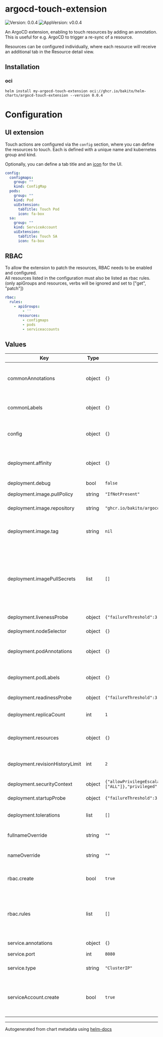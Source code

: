 # argocd-touch-extension

![Version: 0.0.4](https://img.shields.io/badge/Version-0.0.4-informational?style=flat-square) ![AppVersion: v0.0.4](https://img.shields.io/badge/AppVersion-v0.0.4-informational?style=flat-square)

An ArgoCD extension, enabling to touch resources by adding an annotation.
This is useful for e.g. ArgoCD to trigger a re-sync of a resource.

Resources can be configured individually, where each resource will receive an additional tab in the Resource detail view.

## Installation

### oci

```console
helm install my-argocd-touch-extension oci://ghcr.io/bakito/helm-charts/argocd-touch-extension --version 0.0.4
```

# Configuration

## UI extension

Touch actions are configured via the `config` section, where you can define the resources to touch.
Each is defined with a unique name and kubernetes group and kind.

Optionally, you can define a tab title and an [icon](https://fontawesome.com/icons) for the UI.

```yaml
config:
  configmaps:
    group: ""
    kind: ConfigMap
  pods:
    group: ""
    kind: Pod
    uiExtension:
      tabTitle: Touch Pod
      icon: fa-box
  sa:
    group: ""
    kind: ServiceAccount
    uiExtension:
      tabTitle: Touch SA
      icon: fa-box
```

## RBAC

To allow the extension to patch the resources, RBAC needs to be enabled and configured.<br/>
All resources listed in the configuration must also be listed as rbac rules. (only apiGroups and resources, verbs will be ignored and set to ["get", "patch"])

```yaml
rbac:
  rules:
    - apiGroups:
        - ''
      resources:
        - configmaps
        - pods
        - serviceaccounts
```

## Values

| Key | Type | Default | Description |
|-----|------|---------|-------------|
| commonAnnotations | object | `{}` | Optional annotations to apply to all resources |
| commonLabels | object | `{}` | Optional labels to apply to all resources |
| config | object | `{}` | Resources Config for the extension |
| deployment.affinity | object | `{}` | Assign custom [affinity] rules to the deployment |
| deployment.debug | bool | `false` |  |
| deployment.image.pullPolicy | string | `"IfNotPresent"` | Image pull policy |
| deployment.image.repository | string | `"ghcr.io/bakito/argocd-touch-extension"` | Repository to use |
| deployment.image.tag | string | `nil` | Overrides the image tag (default is the chart appVersion) |
| deployment.imagePullSecrets | list | `[]` | Secrets with credentials to pull images from a private registry. Registry secret names as an array. |
| deployment.livenessProbe | object | `{"failureThreshold":3,"httpGet":{"path":"/","port":"api"}}` | Liveness Probe |
| deployment.nodeSelector | object | `{}` | [Node selector] |
| deployment.podAnnotations | object | `{}` | Assign custom annotations to the pods |
| deployment.podLabels | object | `{}` | Assign custom labels to the pods |
| deployment.readinessProbe | object | `{"failureThreshold":3,"httpGet":{"path":"/","port":"api"}}` | Readiness Probe |
| deployment.replicaCount | int | `1` | The number of pods to run |
| deployment.resources | object | `{}` | Resource limits and requests for the pods. |
| deployment.revisionHistoryLimit | int | `2` | Max number of old replicasets to retain |
| deployment.securityContext | object | `{"allowPrivilegeEscalation":false,"capabilities":{"drop":["ALL"]},"privileged":false,"runAsGroup":1001,"runAsUser":1001}` | Hardening security |
| deployment.startupProbe | object | `{"failureThreshold":3,"httpGet":{"path":"/","port":"api"}}` | Startup Probe |
| deployment.tolerations | list | `[]` | [Tolerations] for use with node taints |
| fullnameOverride | string | `""` | String to fully override |
| nameOverride | string | `""` | String to partially override |
| rbac.create | bool | `true` | Specifies whether rbac should be created |
| rbac.rules | list | `[]` | RBAC rules to create (verbs will be ignored and set to ["get", "patch"]) |
| service.annotations | object | `{}` | Service annotations |
| service.port | int | `8080` | Service port |
| service.type | string | `"ClusterIP"` | Sets the type of the Service |
| serviceAccount.create | bool | `true` | Specifies whether a service account should be created |

----------------------------------------------
Autogenerated from chart metadata using [helm-docs](https://github.com/norwoodj/helm-docs)
